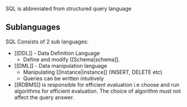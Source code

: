 SQL is abbreviated from structured query language

## Sublanguages
SQL Consists of 2 sub languages:
- [[DDL]] - Data Definition Language 
	- Define and modify [[Schema|schema]].
- [[DML]] - Data manipulation language
	-  Manipulating [[Instance|instance]] (INSERT, DELETE etc)
	- Queries can be written intuitively
- [[RDBMS]] is responsible for efficient evaluation i.e choose and run algorithms for efficient evaluation. The choice of algorithm must not affect the query answer.

